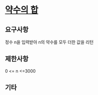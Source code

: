 # [약수의 합](https://programmers.co.kr/learn/courses/30/lessons/12928)

## 요구사항

정수 n을 입력받아 n의 약수를 모두 더한 값을 리턴

## 제한사항

0 <= n <=3000

## 기타
